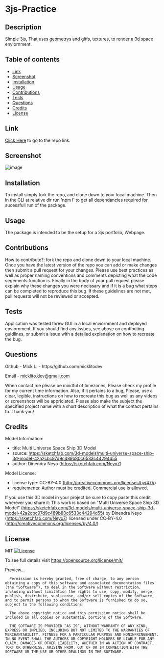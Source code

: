 # 3js-Practice

## Description

Simple 3js, That uses geometrys and gltfs, textures, to render a 3d space enviornment.

## Table of contents

- [ Link ](#link)
- [ Screenshot ](#screenshot)
- [ Installation ](#installation)
- [ Usage ](#usage)
- [ Contributions ](#contributions)
- [ Tests ](#tests)
- [ Questions ](#questions)
- [ Credits ](#credits)
- [ License ](#license)

## Link

[Click Here](/pending) to go to the repo link.

## Screenshot

![image](/pending)

## Installation

To install simply fork the repo, and clone down to your local machine. Then in the CLI at relative dir run 'npm i' to get all dependancies required for sucessfull run of the package.

## Usage

The package is intended to be the setup for a 3js portfolio, Webpage.

## Contributions

How to contribute?:
fork the repo and clone down to your local machine. Once you have the latest version of the repo you can add or make changes then submit a pull request for your changes. Please use best practices as well as proper naming conventions and comments depicting what the code segements function is. Finally in the body of your pull request please explain why these changes you were necissary and if it is a bug what steps can be completed to reproduce this bug. If these guidelines are not met, pull requests will not be reviewed or accepted.

## Tests

Application was tested threw GUI in a local enviornment and deployed enviornment. If you should find any issues, see above on contibuting guidlines, or submit a issue with a detailed explanation on how to recreate the bug.

## Questions

Github - Mick L. - https//github.com/micklitodev

Email - micklito.dev@gmail.com

When contact me please be mindful of timezones, Please check my profile for my
current time information. Also, if it pertains to a bug, Please, use a clear,
legible, instructions on how to recreate this bug as well as any videos or
screenshots will be appriciated. Please also make the subject the specified project
name with a short description of what the contact pertains to. Thank you!

## Credits

Model Information:

- title: Multi Universe Space Ship 3D Model
- source: https://sketchfab.com/3d-models/multi-universe-space-ship-3d-model-42a2cbc97d9c489b80c6533c44294d55
- author: Dinendra Neyo (https://sketchfab.com/NeyoZ)

Model License:

- license type: CC-BY-4.0 (http://creativecommons.org/licenses/by/4.0/)
- requirements: Author must be credited. Commercial use is allowed.

If you use this 3D model in your project be sure to copy paste this credit wherever you share it:
This work is based on "Multi Universe Space Ship 3D Model" (https://sketchfab.com/3d-models/multi-universe-space-ship-3d-model-42a2cbc97d9c489b80c6533c44294d55) by Dinendra Neyo (https://sketchfab.com/NeyoZ) licensed under CC-BY-4.0 (http://creativecommons.org/licenses/by/4.0/)

## License

MIT [![License](https://img.shields.io/badge/license-MIT-green)](./LICENSE)

To see full details visit https://opensource.org/license/mit/

Preview...

      Permission is hereby granted, free of charge, to any person obtaining a copy of this software and associated documentation files (the “Software”), to deal in the Software without restriction, including without limitation the rights to use, copy, modify, merge, publish, distribute, sublicense, and/or sell copies of the Software, and to permit persons to whom the Software is furnished to do so, subject to the following conditions:

      The above copyright notice and this permission notice shall be included in all copies or substantial portions of the Software.

      THE SOFTWARE IS PROVIDED “AS IS”, WITHOUT WARRANTY OF ANY KIND, EXPRESS OR IMPLIED, INCLUDING BUT NOT LIMITED TO THE WARRANTIES OF MERCHANTABILITY, FITNESS FOR A PARTICULAR PURPOSE AND NONINFRINGEMENT. IN NO EVENT SHALL THE AUTHORS OR COPYRIGHT HOLDERS BE LIABLE FOR ANY CLAIM, DAMAGES OR OTHER LIABILITY, WHETHER IN AN ACTION OF CONTRACT, TORT OR OTHERWISE, ARISING FROM, OUT OF OR IN CONNECTION WITH THE SOFTWARE OR THE USE OR OTHER DEALINGS IN THE SOFTWARE.
